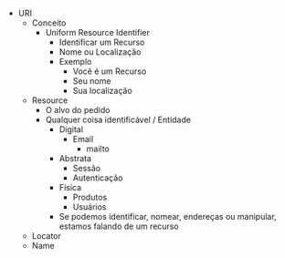 - URI
    - Conceito
        - Uniform Resource Identifier
            - Identificar um Recurso
            - Nome ou Localização
            - Exemplo
                - Você é um Recurso
                - Seu nome
                - Sua localização
    - Resource
        - O alvo do pedido
        - Qualquer coisa identificável / Entidade
            - Digital
                - Email
                    - mailto
            - Abstrata
                - Sessão
                - Autenticação
            - Física
                - Produtos
                - Usuários
            - Se podemos identificar, nomear, endereças ou manipular, estamos falando de um recurso
    - Locator
    - Name